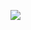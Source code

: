 ![](https://media.githubusercontent.com/media/dyzz/dyzz.github.io/master/images/RightDoubleArrowGrey.png)